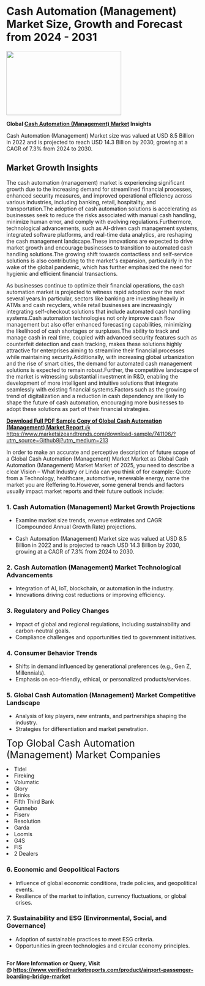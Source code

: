 <H1>Cash Automation (Management) Market Size, Growth and Forecast from 2024 - 2031</H1><img class="aligncenter size-medium wp-image-584254" src="https://thirdeyenews.in/wp-content/uploads/2024/09/Global-Market-Research-300x168.jpeg" alt="" width="300" height="168" /><p><strong>Global&nbsp;<a href="https://www.marketsizeandtrends.com/download-sample/741106/?utm_source=Github8j?utm_medium=213">Cash Automation (Management) Market</a> Insights</strong></p><p>Cash Automation (Management) Market size was valued at USD 8.5 Billion in 2022 and is projected to reach USD 14.3 Billion by 2030, growing at a CAGR of 7.3% from 2024 to 2030.</p><p><h2>Market Growth Insights</h2> <p>The cash automation (management) market is experiencing significant growth due to the increasing demand for streamlined financial processes, enhanced security measures, and improved operational efficiency across various industries, including banking, retail, hospitality, and transportation.The adoption of cash automation solutions is accelerating as businesses seek to reduce the risks associated with manual cash handling, minimize human error, and comply with evolving regulations.Furthermore, technological advancements, such as AI-driven cash management systems, integrated software platforms, and real-time data analytics, are reshaping the cash management landscape.These innovations are expected to drive market growth and encourage businesses to transition to automated cash handling solutions.The growing shift towards contactless and self-service solutions is also contributing to the market's expansion, particularly in the wake of the global pandemic, which has further emphasized the need for hygienic and efficient financial transactions.</p> <p><a href="#"></a></p> <p>As businesses continue to optimize their financial operations, the cash automation market is projected to witness rapid adoption over the next several years.In particular, sectors like banking are investing heavily in ATMs and cash recyclers, while retail businesses are increasingly integrating self-checkout solutions that include automated cash handling systems.Cash automation technologies not only improve cash flow management but also offer enhanced forecasting capabilities, minimizing the likelihood of cash shortages or surpluses.The ability to track and manage cash in real time, coupled with advanced security features such as counterfeit detection and cash tracking, makes these solutions highly attractive for enterprises aiming to streamline their financial processes while maintaining security.Additionally, with increasing global urbanization and the rise of smart cities, the demand for automated cash management solutions is expected to remain robust.Further, the competitive landscape of the market is witnessing substantial investment in R&D, enabling the development of more intelligent and intuitive solutions that integrate seamlessly with existing financial systems.Factors such as the growing trend of digitalization and a reduction in cash dependency are likely to shape the future of cash automation, encouraging more businesses to adopt these solutions as part of their financial strategies.</p> <p><a href="#"></p><p><span class=""><strong>Download Full PDF Sample Copy of Global Cash Automation (Management) Market Report</strong> @ <a href="https://www.marketsizeandtrends.com/download-sample/741106/?utm_source=Github8j?utm_medium=213" target="_blank">https://www.marketsizeandtrends.com/download-sample/741106/?utm_source=Github8j?utm_medium=213</a></span></p><p>In order to make an accurate and perceptive description of future scope of a Global&nbsp;Cash Automation (Management) Market Market as Global&nbsp;Cash Automation (Management) Market Market of 2025, you need to describe a clear Vision &ndash; What Industry or Linda can you think of for example: Quote from a Technology, healthcare, automotive, renewable energy, name the market you are Reffering to.However, some general trends and factors usually impact market reports and their future outlook include:</p><h3>1.&nbsp;<strong>Cash Automation (Management) Market Growth Projections</strong></h3><ul><li>Examine market size trends, revenue estimates and CAGR (Compounded Annual Growth Rate) projections.</li><li><p>Cash Automation (Management) Market size was valued at USD 8.5 Billion in 2022 and is projected to reach USD 14.3 Billion by 2030, growing at a CAGR of 7.3% from 2024 to 2030.</p></li></ul><h3>2.&nbsp;<strong>Cash Automation (Management) Market Technological Advancements</strong></h3><ul><li>Integration of AI, IoT, blockchain, or automation in the industry.</li><li>Innovations driving cost reductions or improving efficiency.</li></ul><h3>3.&nbsp;<strong>Regulatory and Policy Changes</strong></h3><ul><li>Impact of global and regional regulations, including sustainability and carbon-neutral goals.</li><li>Compliance challenges and opportunities tied to government initiatives.</li></ul><h3>4.&nbsp;<strong>Consumer Behavior Trends</strong></h3><ul><li>Shifts in demand influenced by generational preferences (e.g., Gen Z, Millennials).</li><li>Emphasis on eco-friendly, ethical, or personalized products/services.</li></ul><h3>5.&nbsp;<strong>Global Cash Automation (Management) Market Competitive Landscape</strong></h3><ul><li>Analysis of key players, new entrants, and partnerships shaping the industry.</li><li>Strategies for differentiation and market penetration.</li></ul><p data-pm-slice="1 1 []"><span style="color: inherit; font-family: inherit; font-size: 25px;">Top Global Cash Automation (Management) Market Companies</span></p><div class="" data-test-id=""><p><li>Tidel</li><li> Fireking</li><li> Volumatic</li><li> Glory</li><li> Brinks</li><li> Fifth Third Bank</li><li> Gunnebo</li><li> Fiserv</li><li> Resolution</li><li> Garda</li><li> Loomis</li><li> G4S</li><li> FIS</li><li> 2 Dealers</li></p></div><h3>6.&nbsp;<strong>Economic and Geopolitical Factors</strong></h3><ul><li>Influence of global economic conditions, trade policies, and geopolitical events.</li><li>Resilience of the market to inflation, currency fluctuations, or global crises.</li></ul><h3>7.&nbsp;<strong>Sustainability and ESG (Environmental, Social, and Governance)</strong></h3><ul><li>Adoption of sustainable practices to meet ESG criteria.</li><li>Opportunities in green technologies and circular economy principles.</li></ul><h2><strong style="font-size: 14px;">For More Information or Query, Visit @&nbsp;</strong><a style="background-color: #ffffff; font-size: 14px;" href="https://www.marketsizeandtrends.com/report/cash-automation-management-market/" target="_blank">https://www.verifiedmarketreports.com/product/airport-passenger-boarding-bridge-market</a></h2>